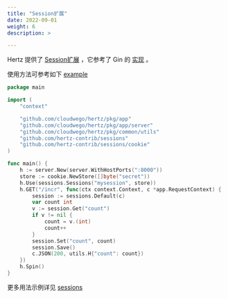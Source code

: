 ```yaml
---
title: "Session扩展"
date: 2022-09-01
weight: 6
description: >

---
```


Hertz 提供了 [Session扩展](https://github.com/hertz-contrib/sessions) ，它参考了 Gin 的 [实现](https://github.com/gin-contrib/sessions) 。

使用方法可参考如下 [example](https://github.com/hertz-contrib/sessions/tree/main/_example)

```go
package main

import (
	"context"

	"github.com/cloudwego/hertz/pkg/app"
	"github.com/cloudwego/hertz/pkg/app/server"
	"github.com/cloudwego/hertz/pkg/common/utils"
	"github.com/hertz-contrib/sessions"
	"github.com/hertz-contrib/sessions/cookie"
)

func main() {
	h := server.New(server.WithHostPorts(":8000"))
	store := cookie.NewStore([]byte("secret"))
	h.Use(sessions.Sessions("mysession", store))
	h.GET("/incr", func(ctx context.Context, c *app.RequestContext) {
		session := sessions.Default(c)
		var count int
		v := session.Get("count")
		if v != nil {
			count = v.(int)
			count++
		}
		session.Set("count", count)
		session.Save()
		c.JSON(200, utils.H{"count": count})
	})
	h.Spin()
}
```

更多用法示例详见 [sessions](https://github.com/hertz-contrib/sessions)

